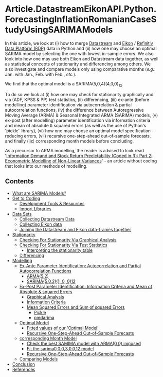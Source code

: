 # Article.DatastreamEikonAPI.Python.ForecastingInflationRomanianCaseStudyUsingSARIMAModels

In this article, we look at (i) how to merge [Datastream](https://www.refinitiv.com/en/products/datastream-macroeconomic-analysis) and [Eikon](https://developers.refinitiv.com/en/api-catalog/eikon/eikon-data-api) / [Refinitiv Data Platform (RDP)](https://developers.refinitiv.com/en/api-catalog/refinitiv-data-platform/refinitiv-data-platform-apis) data in Python and (ii) how one may choose an optimal SARIMA model by selecting the one with lowest in-sample errors. We also look into how one may use both Eikon and Datastream data together, as well as statistical concepts of stationarity and differencing among others. We also investigate and compare models only using comparative months (*e.g.*: Jan. with Jan., Feb. with Feb., *etc.*).

We find that the optimal model is a SARIMA(5,0,4)(4,0,0)$_{12}$.

To do so we look at (i) how one may check for stationarity graphically and via (ADF, KPSS & PP) test statistics, (ii) differencing, (iii) ex-ante (before modelling) parameter identification via autocorrelation & partial autocorrelation functions, (iv) the difference between Autoregressive Moving Average (ARMA) & Seasonal Integrated ARMA (SARIMA) models, (v) ex-post (after modelling) parameter identification via information criteria and mean of absolute & squared errors (as well as the use of Python's 'pickle' library), (vi) how one may choose an optimal model specification - reducing errors, (vii) recursive one-step-ahead out-of-sample forecasts, and finally (iix) corresponding month models before concluding.

As a precursor to ARMA modelling, the reader is advised to look read '[Information Demand and Stock Return Predictability (Coded in R): Part 2: Econometric Modelling of Non-Linear Variances](https://developers.refinitiv.com/en/article-catalog/article/information-demand-and-stock-return-predictability-coded-in-r-part-2)' - an article without coding that looks into our methods of modelling.

## Contents

* [What are SARIMA Models?](#whataresarimamodels)
* [Get to Coding](#gettothecoding)
    * [Development Tools & Resources](#developmenttoolsandresources)
    * [Import Libraries](#importlibraries)
* [Data Sets](#datasets)
    * [Collecting Datastream Data](#collectingdatastreamdata)
    * [Collecting Eikon data](#collectingeikondata)
    * [Joining the Datastream and Eikon data-frames together](#joiningthedatastreamandeikondataframestogether)
* [Stationarity](#stationarity)
    * [Checking For Stationarity Via Graphical Analysis](#checkingforstationarityviagraphicalanalysis)
    * [Checking For Stationarity Via Test Statistics](#checkingforstationarityviateststatistics)
        * [Interpreting the stationarity table](#Interpretingthestationaritytable)
    * [Differencing](#differencing)
* [Modelling](#modelling)
    * [Ex-Ante Parameter Identification: Autocorrelation and Partial Autocorrelation Functions](#exanteparameteridentification)
        * [ARMA(5,2)](#ARMA52)
        * [SARIMA(5,0,2)(1, 0, 0)12](#SARIMA50210012)
    * [Ex-Post Parameter Identification: Information Criteria and Mean of Absolute & squared Errors](#expostparameteridentification)
        * [Graphical Analysis](#graphicalanalysis)
        * [Information Criteria](#informationcriteria)
        * [Mean Squared Errors and Sum of squared Errors](#meansquarederrorsandsumofsquarederrors)
            * [Pickle](#pickle)
            * [pmdarima](#pmdarima)
    * [Optimal Model](#optimalmodel)
        * [Fitted values of our 'Optimal Model'](#Fittedvaluesofouroptimalmodel)
        * [Recursive One-Step-Ahead Out-of-Sample Forecasts](#recursiveonestepaheadoutofsampleforecasts)
    * [corresponding Month Model](#correspondingmonthmodel)
        * [Check the best SAMIMA model with ARMA(0,0) imposed](#first)
        * [Fit the sarima0,0,0,3,0,0,12 model](#second)
        * [Recursive One-Step-Ahead Out-of-Sample Forecasts](#third)
    * [Comparing Models](#comparingmodels)
* [Conclusion](#conclusion)
* [References](#references)

